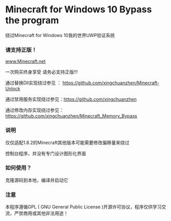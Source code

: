 # Minecraft for Windows 10 Bypass the program
绕过Minecraft for Windows 10我的世界UWP验证系统


### 请支持正版！

www.Minecraft.net

一次购买终身享受 请务必支持正版!!!

通过替换Dll实现绕过参见 ： https://github.com/xingchuanzhen/Minecraft-Unlock

通过禁用服务实现绕过参见：https://github.com/xingchuanzhen

通过修改内存实现绕过参见：https://github.com/xingchuanzhen/Minecraft_Memory_Bypass

### 说明

仅仅适配1.8.2的Minecraft其他版本可能需要修改偏移量来绕过

控制台程序，并没有专门设计图形化界面

### 如何使用？

克隆源码到本地，编译并启动它

### 注意

本程序遵循GPL ( GNU General Public License )开源许可协议，程序仅供学习交流，严禁商用或其他非法用途！
